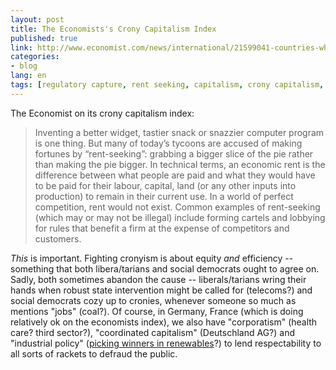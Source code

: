 ```yaml
---
layout: post
title: The Economists's Crony Capitalism Index
published: true
link: http://www.economist.com/news/international/21599041-countries-where-politically-connected-businessmen-are-most-likely-prosper-planet
categories:
- blog
lang: en
tags: [regulatory capture, rent seeking, capitalism, crony capitalism, corruption]
---
```


The Economist on its crony capitalism index:

> Inventing a better widget, tastier snack or snazzier computer program is one thing.
> But many of today’s tycoons are accused of making fortunes by “rent-seeking”:
> grabbing a bigger slice of the pie rather than making the pie bigger.
> In technical terms, an economic rent is the difference between what people are paid and what they would have to be paid for their labour, capital, land (or any other inputs into production) to remain in their current use.
> In a world of perfect competition, rent would not exist.
> Common examples of rent-seeking (which may or may not be illegal) include forming cartels and lobbying for rules that benefit a firm at the expense of competitors and customers.

*This* is important.
Fighting cronyism is about equity *and* efficiency -- something that both libera/tarians and social democrats ought to agree on.
Sadly, both sometimes abandon the cause -- liberals/tarians wring their hands when robust state intervention might be called for (telecoms?) and social democrats cozy up to cronies, whenever someone so much as mentions "jobs" (coal?).
Of course, in Germany, France (which is doing relatively ok on the economists index), we also have "corporatism" (health care? third sector?), "coordinated capitalism" (Deutschland AG?) and "industrial policy" ([picking winners in renewables](/2010/01/05/infant-industry-protection-for-low-carbon-tech/)?) to lend respectability to all sorts of rackets to defraud the public.